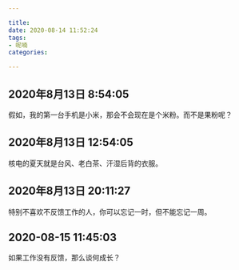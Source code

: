 ```yaml
---

title: 
date: 2020-08-14 11:52:24
tags: 
- 呢喃
categories:

---
```


## 2020年8月13日 8:54:05
假如，我的第一台手机是小米，那会不会现在是个米粉。而不是果粉呢？

## 2020年8月13日 12:54:05
核电的夏天就是台风、老白茶、汗湿后背的衣服。

## 2020年8月13日 20:11:27
特别不喜欢不反馈工作的人，你可以忘记一时，但不能忘记一周。

## 2020-08-15 11:45:03
如果工作没有反馈，那么谈何成长？
